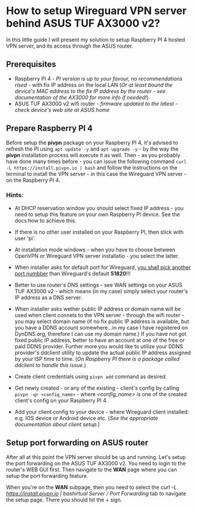 # How to setup Wireguard VPN server behind ASUS TUF AX3000 v2?
In this little guide I will present my solution to setup Raspberry PI 4 hosted VPN server, and its access through the ASUS router.
## Prerequisites
- Raspberry PI 4 - *PI version is up to your favour, no recommendations rised* - with fix IP address on the local LAN (*Or at least bound the device's MAC address to the fix IP address by the router - see documentation of the AX3000 for more info if needed!*).
- ASUS TUF AX3000 v2 wifi router - *firmware updated to the latest - check device's web site at ASUS home*

## Prepare Raspberry PI 4
Before setup the **pivpn** package on your Raspberry PI 4, it's advised to refresh the PI using ```apt update -y``` and ```apt upgrade -y``` - by the way the **pivpn** installation process will execute it as well.
Then - as you probably have done many times before - you can issue the following command ```curl -L https://install.pivpn.io | bash``` and follow the instructions on the terminal to install the VPN server - in this case the Wireguard VPN server - on the Raspberry PI 4.

### Hints:

-  At DHCP reservation window you should select fixed IP address - you need to setup this feature on your own Raspberry PI device. See the docs how to achieve this.

-  If there is no other user installed on your Raspberry PI, then stick with user 'pi'.

-  At installation mode windows - when you have to choose between OpenVPN or Wireguard VPN server installatio - you select the latter.

-  When installer asks for default port for Wireguard, <u>you shall pick another port numbber</u> than Wireguard's default **51820**!!!

-  Better to use router's DNS settings - see WAN settings on your ASUS TUF AX3000 v2 - which means (in my case) simply select your router's IP address as a DNS server.

-  When installer asks wether public IP address or domain name will be used when client connets to the VPN server - through the wifi router - you may select  domain name (if no fix public IP address is available, but you have a DDNS account somewhere...in my case I have registered on DynDNS.org, therefore I can use my domain name.) If you have not got fixed public IP address, better to have an account at one of the free or paid DDNS provider. Further more you would like to utilize your DDNS provider's ddclient utility to update the actual public IP address assigned by your ISP time to time. (*On Raspberry PI there is a package called ddclient to handle this issue.*)
-  Create client credentials using ```pivpn add``` command as desired.
-  Get newly created - or any of the existing - client's config by calling ```pivpn -qr <config_name>``` - where *<config_name>* is one of the created client's config on your Raspberry PI 4.
-  Add your client config to your device - where Wireguard client installed: e.g. IOS device or Android device etc. (*See the appropriate documentation about client setup.*)

## Setup port forwarding on ASUS router

After all at this point the VPN server should be up and running. Let's setup the port forwarding on the ASUS TUF AX3000 v2.
You need to login to the router's WEB GUI first. Then navigate to the **WAN** page where you can setup the port forwarding feature.

When you're on the **WAN** subpage, then you need to select the _curl -L https://install.pivpn.io | bashirtual Server / Port Forwarding_ tab to navigate the setup page.
There you should hit the &plus; sign.

